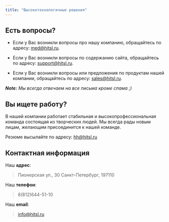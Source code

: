 ```yaml
---
title: "Высокотехнологичные решения"
---
```



## Есть вопросы?

- Если у Вас возникли вопросы про нашу компанию, обращайтесь по адресу: [med@hitsl.ru](mailto:med@hitsl.ru).

- Если у Вас возникли вопросы по содержанию сайта, обращайтесь по адресу: [support@hitsl.ru](mailto:support@hitsl.ru).

- Если у Вас возникли вопросы или предложения по продуктам нашей компании, обращайтесь по адресу: [sales@hitsl.ru](mailto:sales@hitsl.ru).

***Note:** Мы всегда отвечаем на все письма кроме спама ;)*


## Вы ищете работу?

В нашей компании работает стабильная и высокопрофессиональная команда состоящая из творческих людей. Мы всегда рады новым лицам, желающим присоединится к нашей команде.

Резюме высылайте по адресу: [hh@hitsl.ru](mailto:hh@hitsl.ru)


## Контактная информация

Наш **адрес**:

> Пионерская ул., 30 Санкт-Петербург, 197110

Наш **телефон**: 

> 8(812)644-51-10

Наш **email**: 

> [info@hitsl.ru](mailto:info@hitsl.ru)
